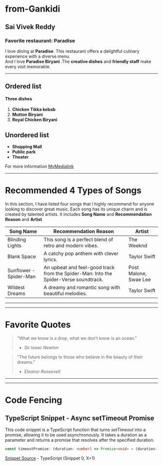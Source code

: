 # from-Gankidi

## Sai Vivek Reddy

###  Favorite restaurant:  Paradise

I love dining at **Paradise**. This restaurant offers a delightful culinary experience with a diverse menu.<br>
And I love **Paradise Biryani** .The **creative dishes** and **friendly staff** make every visit memorable.

---
## Ordered list
#### Three dishes 
1. **Chicken Tikka kebab**
2. **Mutton Biryani**
3. **Royal Chicken Biryani**
## Unordered list
- **Shopping Mall**
- **Public park**
- **Theater**

For more information [MyMedialink](/MyMedia.md)


---
# Recommended 4 Types of Songs
In this section, I have listed four songs that I highly recommend for anyone looking to discover great music. Each song has its unique charm and is created by talented artists. It includes **Song Name** and **Recommendation Reason** and  **Artist**

| Song Name          | Recommendation Reason                                   | Artist                 |
|---------------------|---------------------------------------------------------|------------------------|
| Blinding Lights     | This song is a perfect blend of retro and modern vibes. | The Weeknd             |
| Blank Space         | A catchy pop anthem with clever lyrics.                  | Taylor Swift           |
| Sunflower - Spider-Man | An upbeat and feel-good track from the Spider-Man: Into the Spider-Verse soundtrack. | Post Malone, Swae Lee  |
| Wildest Dreams      | A dreamy and romantic song with beautiful melodies.      | Taylor Swift           |
---

---
# Favorite Quotes

> "What we know is a drop, what we don't know is an ocean."
> - *Sir Isaac Newton*

> "The future belongs to those who believe in the beauty of their dreams."
> - *Eleanor Roosevelt*

---

---
# Code Fencing

## TypeScript Snippet - Async setTimeout Promise

This code snippet is a TypeScript function that turns *setTimeout* into a promise, allowing it to be used asynchronously. It takes a duration as a parameter and returns a promise that resolves after the specified duration.

```typescript
const timeoutPromise: (duration: number) => Promise<void> = (duration: number): Promise<void> => new Promise(resolver => setTimeout(resolver, duration));

```

[Snippet Source](https://code.pieces.app/collections) - TypeScript (Snippet 0, X+1)




